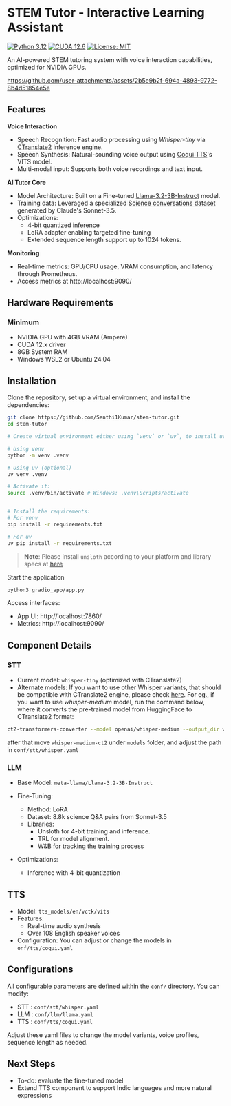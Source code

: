 # STEM Tutor - Interactive Learning Assistant

[![Python 3.12](https://img.shields.io/badge/Python-3.12-blue.svg?logo=python&logoColor=white)](https://www.python.org/)
[![CUDA 12.6](https://img.shields.io/badge/CUDA-12.x-lightgreen.svg?logo=NVIDIA)](https://developer.nvidia.com/cuda-toolkit)
[![License: MIT](https://img.shields.io/badge/License-MIT-yellow.svg)](LICENSE)

An AI-powered STEM tutoring system with voice interaction capabilities, optimized for NVIDIA GPUs.

https://github.com/user-attachments/assets/2b5e9b2f-694a-4893-9772-8b4d51854e5e

## Features

**Voice Interaction**  
- Speech Recognition: Fast audio processing using _Whisper-tiny_ via [CTranslate2](https://github.com/OpenNMT/CTranslate2/) inference engine.
- Speech Synthesis: Natural-sounding voice output using [Coqui TTS](https://github.com/idiap/coqui-ai-TTS)'s VITS model.
- Multi-modal input: Supports both voice recordings and text input.

**AI Tutor Core**  
- Model Architecture: Built on a  Fine-tuned [Llama-3.2-3B-Instruct](https://huggingface.co/meta-llama/Llama-3.2-3B-Instruct) model.
- Training data: Leveraged a specialized [Science conversations dataset](https://huggingface.co/datasets/jeffmeloy/sonnet3.5_science_conversations) generated by Claude's Sonnet-3.5.
- Optimizations:
    - 4-bit quantized inference
    - LoRA adapter enabling targeted fine-tuning
    - Extended sequence length support up to 1024 tokens.

**Monitoring**
- Real-time metrics: GPU/CPU usage, VRAM consumption, and latency through Prometheus.
- Access metrics at http://localhost:9090/


## Hardware Requirements

### Minimum
- NVIDIA GPU with 4GB VRAM (Ampere)
- CUDA 12.x driver
- 8GB System RAM
- Windows WSL2 or Ubuntu 24.04

## Installation

Clone the repository, set up a virtual environment, and install the dependencies:

```bash
git clone https://github.com/Senthi1Kumar/stem-tutor.git
cd stem-tutor

# Create virtual environment either using `venv` or `uv`, to install uv - https://docs.astral.sh/uv/getting-started/installation/#standalone-installer:

# Using venv
python -m venv .venv 

# Using uv (optional)
uv venv .venv

# Activate it:
source .venv/bin/activate # Windows: .venv\Scripts/activate


# Install the requirements:
# For venv
pip install -r requirements.txt

# For uv
uv pip install -r requirements.txt
```
> **Note**: Please install `unsloth` according to your platform and library specs at [here](https://docs.unsloth.ai/get-started/installing-+-updating)

Start the application
```bash
python3 gradio_app/app.py
```

Access interfaces:
- App UI: http://localhost:7860/
- Metrics: http://localhost:9090/


## Component Details

### STT 

- Current model: `whisper-tiny` (optimized with CTranslate2)
- Alternate models: If you want to use other Whisper variants, that should be compatible with CTranslate2 engine, please check [here](https://opennmt.net/CTranslate2/guides/transformers.html#whisper). For eg., if you want to use _whisper-medium_ model, run the command below, where it converts the pre-trained model from HuggingFace to CTranslate2 format:
```bash
ct2-transformers-converter --model openai/whisper-medium --output_dir whisper-medium-ct2
```
after that move `whisper-medium-ct2` under `models` folder, and adjust the path in `conf/stt/whisper.yaml`

### LLM

- Base Model: `meta-llama/Llama-3.2-3B-Instruct`
- Fine-Tuning:
    - Method: LoRA
    - Dataset: 8.8k science Q&A pairs from Sonnet-3.5
    - Libraries:
        - Unsloth for 4-bit training and inference.
        - TRL for model alignment.
        - W&B for tracking the training process
    
- Optimizations:
    - Inference with 4-bit quantization

## TTS

- Model: `tts_models/en/vctk/vits`
- Features:
    - Real-time audio synthesis
    - Over 108 English speaker voices
- Configuration: You can adjust or change the models in `onf/tts/coqui.yaml`

## Configurations

All configurable parameters are defined within the `conf/` directory. You can modify:
- STT : `conf/stt/whisper.yaml`
- LLM : `conf/llm/llama.yaml`
- TTS : `conf/tts/coqui.yaml`

Adjust these yaml files to change the model variants, voice profiles, sequence length as needed.

## Next Steps
- To-do: evaluate the fine-tuned model 
- Extend TTS component to support Indic languages and more natural expressions

